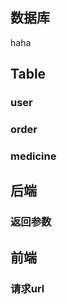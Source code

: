 ## 数据库
haha
## Table

### user



### order



### medicine



## 后端

### 返回参数





## 前端

### 请求url


